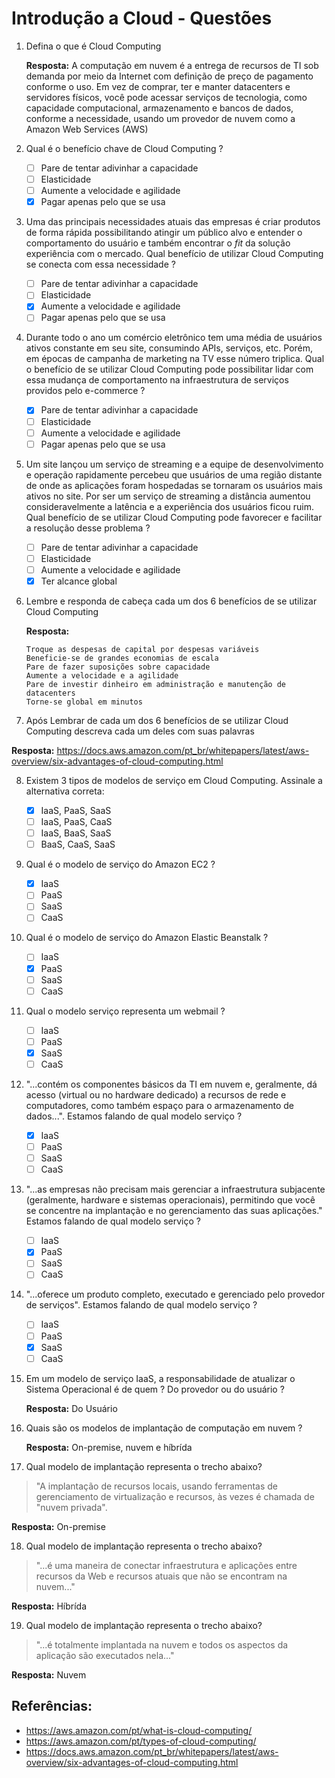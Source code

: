 
# Introdução a Cloud - Questões

 1. Defina o que é Cloud Computing

	**Resposta:** A computação em nuvem é a entrega de recursos de TI sob demanda por meio da Internet com definição de preço de pagamento conforme o uso. Em vez de comprar, ter e manter datacenters e servidores físicos, você pode acessar serviços de tecnologia, como capacidade computacional, armazenamento e bancos de dados, conforme a necessidade, usando um provedor de nuvem como a Amazon Web Services (AWS)

 2. Qual é o benefício chave de Cloud Computing ?

	 - [ ] Pare de tentar adivinhar a capacidade
	 - [ ] Elasticidade
	 - [ ] Aumente a velocidade e agilidade
	 - [X] Pagar apenas pelo que se usa

 3. Uma das principais necessidades atuais das empresas é criar produtos de forma rápida possibilitando atingir um público alvo e entender o comportamento do usuário e também encontrar o *fit* da solução experiência com o mercado. Qual benefício de utilizar Cloud Computing se conecta com essa necessidade ?

	 - [ ] Pare de tentar adivinhar a capacidade
	 - [ ] Elasticidade
	 - [X] Aumente a velocidade e agilidade
	 - [ ] Pagar apenas pelo que se usa

 4. Durante todo o ano um comércio eletrônico tem uma média de usuários ativos constante em seu site, consumindo APIs, serviços, etc. Porém, em épocas de campanha de marketing na TV esse número triplica. Qual o benefício de se utilizar Cloud Computing pode possibilitar lidar com essa mudança de comportamento na infraestrutura de serviços providos pelo e-commerce ?

	 - [X] Pare de tentar adivinhar a capacidade
	 - [ ] Elasticidade
	 - [ ] Aumente a velocidade e agilidade
	 - [ ] Pagar apenas pelo que se usa

 5. Um site lançou um serviço de streaming e a equipe de desenvolvimento e operação rapidamente percebeu que usuários de uma região distante de onde as aplicações foram hospedadas se tornaram os usuários mais ativos no site. Por ser um serviço de streaming a distância aumentou consideravelmente a latência e a experiência dos usuários ficou ruim. Qual benefício de se utilizar Cloud Computing pode favorecer e facilitar a resolução desse problema ?

	 - [ ] Pare de tentar adivinhar a capacidade
	 - [ ] Elasticidade
	 - [ ] Aumente a velocidade e agilidade
	 - [X] Ter alcance global

 6. Lembre e responda de cabeça cada um dos 6 benefícios de se utilizar Cloud Computing
	
	**Resposta:**
	
	    Troque as despesas de capital por despesas variáveis
	    Beneficie-se de grandes economias de escala
	    Pare de fazer suposições sobre capacidade
	    Aumente a velocidade e a agilidade
	    Pare de investir dinheiro em administração e manutenção de datacenters
	    Torne-se global em minutos

 7. Após Lembrar de cada um dos 6 benefícios de se utilizar Cloud Computing descreva cada um deles com suas palavras

**Resposta:** https://docs.aws.amazon.com/pt_br/whitepapers/latest/aws-overview/six-advantages-of-cloud-computing.html

 8. Existem 3 tipos de modelos de serviço em Cloud Computing. Assinale a alternativa correta:

	 - [X] IaaS, PaaS, SaaS
	 - [ ] IaaS, PaaS, CaaS
	 - [ ] IaaS, BaaS, SaaS
	 - [ ] BaaS, CaaS, SaaS

 9. Qual é o modelo de serviço do Amazon EC2 ?

	 - [X] IaaS
	 - [ ] PaaS
	 - [ ] SaaS
	 - [ ] CaaS

 10. Qual é o modelo de serviço do Amazon Elastic Beanstalk ?

	 - [ ] IaaS
	 - [X] PaaS
	 - [ ] SaaS
	 - [ ] CaaS

 11. Qual o modelo serviço representa um webmail ?

	 - [ ] IaaS
	 - [ ] PaaS
	 - [X] SaaS
	 - [ ] CaaS

 12. "...contém os componentes básicos da TI em nuvem e, geralmente, dá acesso (virtual ou no hardware dedicado) a recursos de rede e computadores, como também espaço para o armazenamento de dados...". Estamos falando de qual modelo serviço ?

	 - [X] IaaS
	 - [ ] PaaS
	 - [ ] SaaS
	 - [ ] CaaS

 13. "...as empresas não precisam mais gerenciar a infraestrutura subjacente (geralmente, hardware e sistemas operacionais), permitindo que você se concentre na implantação e no gerenciamento das suas aplicações." Estamos falando de qual modelo serviço ?

	 - [ ] IaaS
	 - [X] PaaS
	 - [ ] SaaS
	 - [ ] CaaS

 14. "...oferece um produto completo, executado e gerenciado pelo provedor de serviços". Estamos falando de qual modelo serviço ?

	 - [ ] IaaS
	 - [ ] PaaS
	 - [X] SaaS
	 - [ ] CaaS

 15. Em um modelo de serviço IaaS, a responsabilidade de atualizar o Sistema Operacional é de quem ? Do provedor ou do usuário ?

		**Resposta:** Do Usuário

 16. Quais são os modelos de implantação de computação em nuvem ?
		
		**Resposta:** On-premise, nuvem e híbrída

 17. Qual modelo de implantação representa o trecho abaixo?

> "A implantação de recursos locais, usando ferramentas de gerenciamento de virtualização e recursos, às vezes é chamada de "nuvem privada".

**Resposta:** On-premise
		
 18. Qual modelo de implantação representa o trecho abaixo?

> "...é uma maneira de conectar infraestrutura e aplicações entre recursos da Web e recursos atuais que não se encontram na nuvem..."

**Resposta:** Híbrída

 19. Qual modelo de implantação representa o trecho abaixo?
> "...é totalmente implantada na nuvem e todos os aspectos da aplicação são executados nela..."

 **Resposta:** Nuvem

## Referências:

 - https://aws.amazon.com/pt/what-is-cloud-computing/
 - https://aws.amazon.com/pt/types-of-cloud-computing/
 - https://docs.aws.amazon.com/pt_br/whitepapers/latest/aws-overview/six-advantages-of-cloud-computing.html

